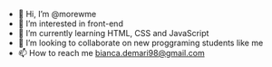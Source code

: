 - 👋 Hi, I’m @morewme
- 👀 I’m interested in front-end
- 🌱 I’m currently learning HTML, CSS and JavaScript
- 💞️ I’m looking to collaborate on new proggraming students like me
- 📫 How to reach me bianca.demari98@gmail.com

<!---
morewme/morewme is a ✨ special ✨ repository because its `README.md` (this file) appears on your GitHub profile.
You can click the Preview link to take a look at your changes.
--->
